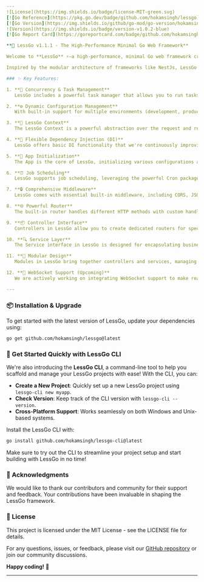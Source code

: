 ```yaml
---
![License](https://img.shields.io/badge/license-MIT-green.svg)
[![Go Reference](https://pkg.go.dev/badge/github.com/hokamsingh/lessgo)](https://pkg.go.dev/github.com/hokamsingh/lessgo)
[![Go Version](https://img.shields.io/github/go-mod/go-version/hokamsingh/lessgo-cli)](https://golang.org/dl/)
![Version](https://img.shields.io/badge/version-v1.0.2-blue)
[![Go Report Card](https://goreportcard.com/badge/github.com/hokamsingh/lessgo)](https://goreportcard.com/report/github.com/hokamsingh/lessgo)

**🚀 LessGo v1.1.1 - The High-Performance Minimal Go Web Framework**

Welcome to **LessGo** ⚡—a high-performance, minimal Go web framework crafted for building scalable, maintainable, and modern applications. LessGo empowers developers with advanced features like dynamic configuration management, inbuilt error handling, robust data validation, and Dependency Injection (DI).

Inspired by the modular architecture of frameworks like NestJs, LessGo offers a flexible structure that allows you to build your applications your way. Whether you prefer a strict controller-service-module architecture or a more fluid design, LessGo has you covered. With built-in support for CORS, CSRF, XSS protection, logging, error handling, rate limiting, caching, and job scheduling, LessGo makes it easier to develop secure, efficient, and performant web applications.

### ✨ Key Features:

1. **🔄 Concurrency & Task Management**  
   LessGo includes a powerful task manager that allows you to run tasks in parallel or sequence, giving you full control over task management and program flow. We are committed to enhancing its robustness and extensibility.

2. **⚙️ Dynamic Configuration Management**  
   With built-in support for multiple environments (development, production, testing), LessGo simplifies configuration management. It provides a user-friendly API for working with environment variables, offering validation and easy access to typed values like numbers and booleans.

3. **🔧 LessGo Context**  
   The LessGo Context is a powerful abstraction over the request and response objects. It simplifies API development by providing methods for handling headers, cookies, query parameters, JSON parsing, and more. Error management, HTTP redirection, and file attachments are made effortless.

4. **🧩 Flexible Dependency Injection (DI)**  
   LessGo offers basic DI functionality that we're continuously improving. You can choose whether to bind your entire application into a single container or work with a more traditional approach, giving you flexibility in how you manage dependencies.

5. **🚀 App Initialization**  
   The App is the core of LessGo, initializing various configurations and middleware. It exposes the main server with a simple `Listen` method to start your application.

6. **⏰ Job Scheduling**  
   LessGo supports job scheduling, leveraging the powerful Cron package to handle recurring tasks seamlessly.

7. **🔒 Comprehensive Middleware**  
   LessGo comes with essential built-in middleware, including CORS, JSON parser, cookie parser, CSRF and XSS protection, caching, file uploads, and rate limiting (both in-memory and Redis-backed).

8. **🌐 Powerful Router**  
   The built-in router handles different HTTP methods with custom handlers, supporting method chaining, sub-routers, and custom middleware.

9. **📦 Controller Interface**  
   Controllers in LessGo allow you to create dedicated routers for specific endpoints, integrating seamlessly with the service layer for efficient request handling.

10. **🔍 Service Layer**  
   The Service interface in LessGo is designed for encapsulating business logic. It easily binds to databases and other dependencies, streamlining the development process.

11. **🔗 Modular Design**  
   Modules in LessGo bring together controllers and services, managing routes and handlers in a cohesive manner.

12. **💬 WebSocket Support (Upcoming)**  
   We are actively working on integrating WebSocket support to make real-time communication in your applications even easier.

---
```


### 📦 Installation & Upgrade

To get started with the latest version of LessGo, update your dependencies using:

```sh
go get github.com/hokamsingh/lessgo@latest
```

### 🌟 Get Started Quickly with LessGo CLI

We're also introducing the **LessGo CLI**, a command-line tool to help you scaffold and manage your LessGo projects with ease! With the CLI, you can:

- **Create a New Project**: Quickly set up a new LessGo project using `lessgo-cli new myapp`.
- **Check Version**: Keep track of the CLI version with `lessgo-cli --version`.
- **Cross-Platform Support**: Works seamlessly on both Windows and Unix-based systems.

Install the LessGo CLI with:

```sh
go install github.com/hokamsingh/lessgo-cli@latest
```

Make sure to try out the CLI to streamline your project setup and start building with LessGo in no time!

### 🙌 Acknowledgments

We would like to thank our contributors and community for their support and feedback. Your contributions have been invaluable in shaping the LessGo framework.

### 📜 License

This project is licensed under the MIT License - see the LICENSE file for details.

For any questions, issues, or feedback, please visit our [GitHub repository](https://github.com/hokamsingh/lessgo) or join our community discussions.

**Happy coding!** 🎉

--- 
